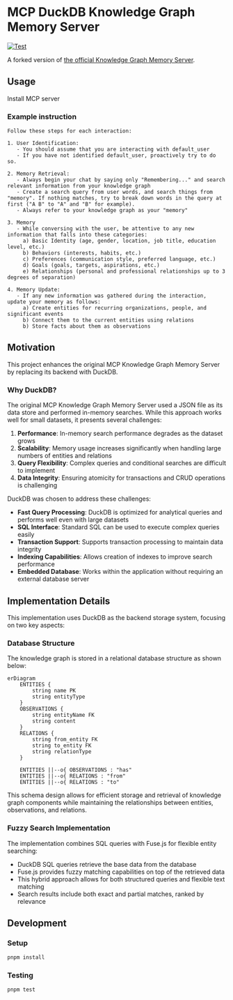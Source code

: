 # MCP DuckDB Knowledge Graph Memory Server

[![Test](https://github.com/izumisy/mcp-duckdb-memory-server/actions/workflows/test.yml/badge.svg)](https://github.com/izumisy/mcp-duckdb-memory-server/actions/workflows/test.yml)

A forked version of [the official Knowledge Graph Memory Server](https://github.com/modelcontextprotocol/servers/tree/main/src/memory).

## Usage

Install MCP server

### Example instruction

```
Follow these steps for each interaction:

1. User Identification:
   - You should assume that you are interacting with default_user
   - If you have not identified default_user, proactively try to do so.

2. Memory Retrieval:
   - Always begin your chat by saying only "Remembering..." and search relevant information from your knowledge graph
   - Create a search query from user words, and search things from "memory". If nothing matches, try to break down words in the query at first ("A B" to "A" and "B" for example).
   - Always refer to your knowledge graph as your "memory"

3. Memory
   - While conversing with the user, be attentive to any new information that falls into these categories:
     a) Basic Identity (age, gender, location, job title, education level, etc.)
     b) Behaviors (interests, habits, etc.)
     c) Preferences (communication style, preferred language, etc.)
     d) Goals (goals, targets, aspirations, etc.)
     e) Relationships (personal and professional relationships up to 3 degrees of separation)

4. Memory Update:
   - If any new information was gathered during the interaction, update your memory as follows:
     a) Create entities for recurring organizations, people, and significant events
     b) Connect them to the current entities using relations
     b) Store facts about them as observations
```

## Motivation

This project enhances the original MCP Knowledge Graph Memory Server by replacing its backend with DuckDB.

### Why DuckDB?

The original MCP Knowledge Graph Memory Server used a JSON file as its data store and performed in-memory searches. While this approach works well for small datasets, it presents several challenges:

1. **Performance**: In-memory search performance degrades as the dataset grows
2. **Scalability**: Memory usage increases significantly when handling large numbers of entities and relations
3. **Query Flexibility**: Complex queries and conditional searches are difficult to implement
4. **Data Integrity**: Ensuring atomicity for transactions and CRUD operations is challenging

DuckDB was chosen to address these challenges:

- **Fast Query Processing**: DuckDB is optimized for analytical queries and performs well even with large datasets
- **SQL Interface**: Standard SQL can be used to execute complex queries easily
- **Transaction Support**: Supports transaction processing to maintain data integrity
- **Indexing Capabilities**: Allows creation of indexes to improve search performance
- **Embedded Database**: Works within the application without requiring an external database server

## Implementation Details

This implementation uses DuckDB as the backend storage system, focusing on two key aspects:

### Database Structure

The knowledge graph is stored in a relational database structure as shown below:

```mermaid
erDiagram
    ENTITIES {
        string name PK
        string entityType
    }
    OBSERVATIONS {
        string entityName FK
        string content
    }
    RELATIONS {
        string from_entity FK
        string to_entity FK
        string relationType
    }

    ENTITIES ||--o{ OBSERVATIONS : "has"
    ENTITIES ||--o{ RELATIONS : "from"
    ENTITIES ||--o{ RELATIONS : "to"
```

This schema design allows for efficient storage and retrieval of knowledge graph components while maintaining the relationships between entities, observations, and relations.

### Fuzzy Search Implementation

The implementation combines SQL queries with Fuse.js for flexible entity searching:

- DuckDB SQL queries retrieve the base data from the database
- Fuse.js provides fuzzy matching capabilities on top of the retrieved data
- This hybrid approach allows for both structured queries and flexible text matching
- Search results include both exact and partial matches, ranked by relevance

## Development

### Setup

```bash
pnpm install
```

### Testing

```bash
pnpm test
```
